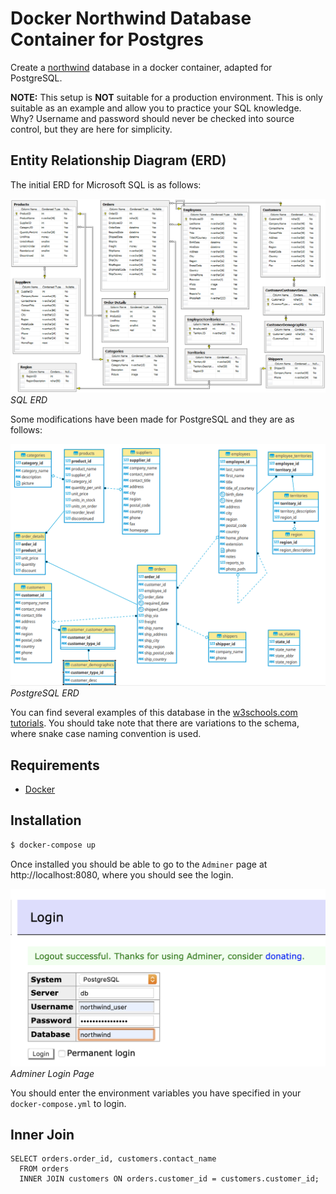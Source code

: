 # Docker Northwind Database Container for Postgres

Create a [northwind](https://docs.microsoft.com/en-us/dotnet/framework/data/adonet/sql/linq/downloading-sample-databases) 
database in a docker container, adapted for PostgreSQL.

**NOTE:** This setup is **NOT** suitable for a production environment. This is only suitable
as an example and allow you to practice your SQL knowledge. Why? Username and password should
never be checked into source control, but they are here for simplicity.

## Entity Relationship Diagram (ERD)

The initial ERD for Microsoft SQL is as follows:

![Entity Relationship Diagram Microsoft SQL](assets/ERD_SQL_Initial.png)
*SQL ERD*

Some modifications have been made for PostgreSQL and they are as follows:

![Entity Relationship Diagram](assets/ERD.png)
*PostgreSQL ERD*

You can find several examples of this database in the [w3schools.com tutorials](https://www.w3schools.com/sql/default.asp). 
You should take note that there are variations to the schema, where snake case naming convention is used.

## Requirements

- [Docker](https://www.docker.com/get-started)

## Installation

```bash
$ docker-compose up
```

Once installed you should be able to go to the `Adminer` page at http://localhost:8080, where
you should see the login.

![Adminer Login Page](assets/adminer_login.png)
*Adminer Login Page*

You should enter the environment variables you have specified in your `docker-compose.yml` to login.

## Inner Join

```postgresql
SELECT orders.order_id, customers.contact_name
  FROM orders
  INNER JOIN customers ON orders.customer_id = customers.customer_id;
```
